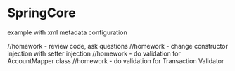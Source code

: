 SpringCore
==========
example with xml metadata configuration

//homework - review code, ask questions
//homework - change constructor injection with setter injection
//homework - do validation for AccountMapper class
//homework - do validation for Transaction Validator